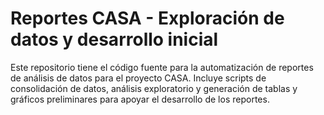 # Reportes CASA - Exploración de datos y desarrollo inicial

Este repositorio tiene el código fuente para la automatización de reportes de análisis de datos para el proyecto CASA.
Incluye scripts de consolidación de datos, análisis exploratorio y generación de tablas y gráficos preliminares
para apoyar el desarrollo de los reportes.